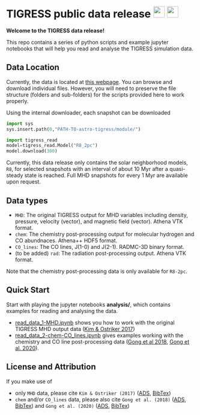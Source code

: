 # TIGRESS public data release [<img src="https://raw.githubusercontent.com/FortAwesome/Font-Awesome/6.x/svgs/brands/github.svg" width=30 height=30>](https://github.com/PrincetonUniversity/astro-tigress/tree/packaging) [<img src="https://raw.githubusercontent.com/FortAwesome/Font-Awesome/6.x/svgs/solid/book.svg" width=30 height=30>](https://princetonuniversity.github.io/astro-tigress/)


<!--
[:fontawesome-brands-github:](https://github.com/PrincetonUniversity/astro-tigress/tree/packaging)
[:fontawesome-solid-book:](https://princetonuniversity.github.io/astro-tigress/)
-->

**Welcome to the TIGRESS data release!**

This repo contains a series of python scripts and example jupyter notebooks that will help you read and analyse the TIGRESS simulation data.


## Data Location

Currently, the data is located at [this
webpage](https://tigress-web.princeton.edu/~munan/astro-tigress/). You can
browse and download individual files. However, you will need to preserve the
file structure (folders and sub-folders) for the scripts provided here to work
properly.

Using the internal downloader, each snapshot can be downloaded
``` py
import sys
sys.insert.path(0,"PATH-TO-astro-tigress/module/")

import tigress_read
model=tigress_read.Model("R8_2pc")
model.download(300)
```

Currently, this data release only contains the solar neighborhood models, `R8`,
for selected snapshots with an interval of about 10 Myr after a quasi-steady
state is reached. Full MHD snapshots for every 1 Myr are available upon request.

## Data types

* `MHD`: The original TIGRESS output for MHD variables including density, pressure, velocity (vector), and magnetic field (vector). Athena VTK format.
* `chem`: The chemistry post-processing output for molecular hydrogen and CO abundnaces. Athena++ HDF5 format.
* `CO_lines`: The CO lines, J(1-0) and J(2-1). RADMC-3D binary format.
* (to be added) `rad`: The radiation post-processing output. Athena VTK format.

Note that the chemistry post-processing data is only available for `R8-2pc`.

## Quick Start

Start with playing the jupyter notebooks **analysis/**, which contains examples for reading and analysing the data.

* [read_data_1-MHD.ipynb](https://github.com/PrincetonUniversity/astro-tigress/blob/master/analysis/read_data_1-MHD.ipynb) shows you how to work with the original TIGRESS MHD output data ([Kim & Ostriker 2017](https://ui.adsabs.harvard.edu/abs/2017ApJ...846..133K/abstract))
* [read_data_2-chem-CO_lines.ipynb](https://github.com/PrincetonUniversity/astro-tigress/blob/master/analysis/read_data_2-chem-CO_lines.ipynb) gives examples working with the chemistry and CO line post-processing data ([Gong et al 2018](https://ui.adsabs.harvard.edu/abs/2018ApJ...858...16G/abstract), [Gong et al. 2020](https://ui.adsabs.harvard.edu/abs/2020ApJ...903..142G/abstract)).

## License and Attribution

If you make use of

* only `MHD` data, please cite
  `Kim & Ostriker (2017)`
  ([ADS](https://ui.adsabs.harvard.edu/abs/2017ApJ...846..133K/abstract),
   [BibTex](https://ui.adsabs.harvard.edu/abs/2017ApJ...846..133K/exportcitation))
* `chem` and/or `CO_lines` data, please also cite
  `Gong et al. (2018)`
  ([ADS](https://ui.adsabs.harvard.edu/abs/2018ApJ...858...16G/abstract),
   [BibTex](https://ui.adsabs.harvard.edu/abs/2018ApJ...858...16G/exportcitation))
  and `Gong et al. (2020)`
  ([ADS](https://ui.adsabs.harvard.edu/abs/2020ApJ...903..142G/abstract),
   [BibTex](https://ui.adsabs.harvard.edu/abs/2020ApJ...903..142G/exportcitation))
